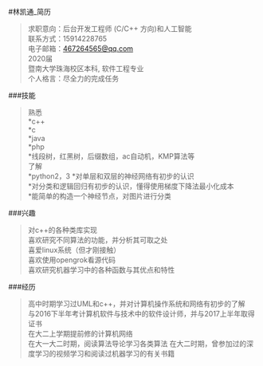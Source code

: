 #林凯通_简历
> 求职意向：后台开发工程师 (C/C++ 方向)和人工智能           
> 联系方式：15914228765     
> 电子邮箱：467264565@qq.com     
> 2020届     
> 暨南大学珠海校区本科, 软件工程专业     
> 个人格言：尽全力的完成任务     


###技能
  > 熟悉     
   *c++     
   *c     
   *java     
   *php     
   *线段树，红黑树，后缀数组，ac自动机，KMP算法等     
  >了解     
   *python2，3
   *对单层和双层的神经网络有初步的认识    
   *对分类和逻辑回归有初步的认识，懂得使用梯度下降法最小化成本    
   *能简单的构造一个神经节点，对图片进行分类  

###兴趣
  >对c++的各种类库实现     
  >喜欢研究不同算法的功能，并分析其可取之处     
  >喜爱linux系统（但才刚接触）     
  >喜欢使用opengrok看源代码    
  >喜欢研究机器学习中的各种函数与其优点和特性

###经历
  >高中时期学习过UML和c++，并对计算机操作系统和网络有初步的了解     
  >与2016下半年考计算机软件与技术中的软件设计师，并与2017上半年取得证书     
  >在大二上学期提前修的计算机网络     
  >在大一大二时期，阅读算法导论学习各类算法 
  >在大二时期，曾参加过的深度学习的视频学习和阅读过机器学习的有关书籍     
